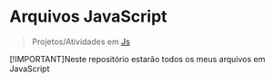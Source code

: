 # Arquivos JavaScript

> Projetos/Atividades em <a href="https://developer.mozilla.org/pt-BR/docs/Web/JavaScript">Js</a>

[!IMPORTANT]Neste repositório estarão todos os meus arquivos em JavaScript
